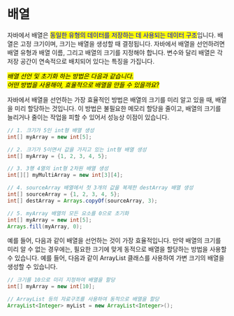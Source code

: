 # 배열

자바에서 배열은 <mark style="color:blue;">동일한 유형의 데이터를 저장하는 데 사용되는 데이터 구조</mark>입니다. 배열은 고정 크기이며, 크기는 배열을 생성할 때 결정됩니다. 자바에서 배열을 선언하려면 배열 유형과 배열 이름, 그리고 배열의 크기를 지정해야 합니다. 변수와 달리 배열은 각 저장 공간이 연속적으로 배치되어 있다는 특징을 가집니다.





_<mark style="background-color:yellow;">배열 선언 및 초기화 하는 방법은 다음과 같습니다.</mark>_\
_<mark style="background-color:yellow;">어떤 방법을 사용해야, 효율적으로 배열을 만들 수 있을까요?</mark>_

자바에서 배열을 선언하는 가장 효율적인 방법은 배열의 크기를 미리 알고 있을 때, 배열을 미리 할당하는 것입니다. 이 방법은 불필요한 메모리 할당을 줄이고, 배열의 크기를 늘리거나 줄이는 작업을 피할 수 있어서 성능상 이점이 있습니다.

```java
// 1. 크기가 5인 int형 배열 생성
int[] myArray = new int[5];

// 2. 크기가 5이면서 값을 가지고 있는 int형 배열 생성
int[] myArray = {1, 2, 3, 4, 5};

// 3. 3행 4열의 int형 2차원 배열 생성
int[][] myMultiArray = new int[3][4];

// 4. sourceArray 배열에서 첫 3개의 값을 복제한 destArray 배열 생성
int[] sourceArray = {1, 2, 3, 4, 5}; 
int[] destArray = Arrays.copyOf(sourceArray, 3);

// 5. myArray 배열의 모든 요소를 0으로 초기화
int[] myArray = new int[5]; 
Arrays.fill(myArray, 0); 
```



예를 들어, 다음과 같이 배열을 선언하는 것이 가장 효율적입니다. 만약 배열의 크기를 미리 알 수 없는 경우에는, 필요한 크기에 맞게 동적으로 배열을 할당하는 방법을 사용할 수 있습니다. 예를 들어, 다음과 같이 ArrayList 클래스를 사용하여 가변 크기의 배열을 생성할 수 있습니다.

```java
// 크기를 10으로 미리 지정하여 배열을 할당
int[] myArray = new int[10];

// ArrayList 등의 자료구조를 사용하여 동적으로 배열을 할당 
ArrayList<Integer> myList = new ArrayList<Integer>();
```

